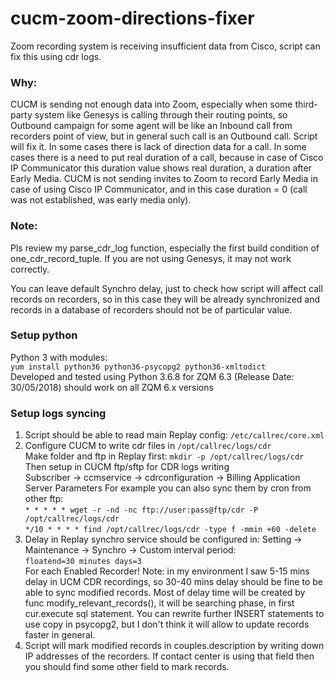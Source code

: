 # cucm-zoom-directions-fixer
Zoom recording system is receiving insufficient data from Cisco, script can fix this using cdr logs.

### Why:
  CUCM is sending not enough data into Zoom,
  especially when some third-party system like Genesys is calling through
  their routing points, so Outbound campaign for some agent
  will be like an Inbound call from recorders point of view,
  but in general such call is an Outbound call. Script will fix it.
  In some cases there is lack of direction data for a call.
  In some cases there is a need to put real duration of a call, because
  in case of Cisco IP Communicator this duration value shows real duration,
  a duration after Early Media. CUCM is not sending invites to Zoom
  to record Early Media in case of using Cisco IP Communicator, and
  in this case duration = 0 (call was not established, was early media only).
  
### Note:
  Pls review my parse_cdr_log function, especially
  the first build condition of one_cdr_record_tuple.
  If you are not using Genesys, it may not work correctly.

  You can leave default Synchro delay, just to check how
  script will affect call records on recorders, so in this case
  they will be already synchronized and records in a database
  of recorders should not be of particular value.
  
### Setup python
Python 3 with modules:\
  `yum install python36 python36-psycopg2 python36-xmltodict`\
  Developed and tested using Python 3.6.8 for ZQM 6.3 (Release Date: 30/05/2018)
  should work on all ZQM 6.x versions

### Setup logs syncing
  1) Script should be able to read main Replay config: `/etc/callrec/core.xml`
  2) Configure CUCM to write cdr files in `/opt/callrec/logs/cdr`\
        Make folder and ftp in Replay first: `mkdir -p /opt/callrec/logs/cdr`\
        Then setup in CUCM ftp/sftp for CDR logs writing\
        Subscriber -> ccmservice -> cdrconfiguration -> Billing Application Server Parameters
    For example you can also sync them by cron from other ftp:\
        `* * * * * wget -r -nd -nc ftp://user:pass@ftp/cdr -P /opt/callrec/logs/cdr`\
        `*/10 * * * * find /opt/callrec/logs/cdr -type f -mmin +60 -delete`
  3) Delay in Replay synchro service should be configured in:
        Setting -> Maintenance -> Synchro -> Custom interval period:\
        `floatend=30 minutes days=3`\
        For each Enabled Recorder!
        Note: in my environment I saw 5-15 mins delay in UCM CDR recordings,
        so 30-40 mins delay should be fine to be able to sync modified records.
        Most of delay time will be created by func modify_relevant_records(),
        it will be searching phase, in first cur.execute sql statement.
        You can rewrite further INSERT statements to use copy in psycopg2,
        but I don't think it will allow to update records faster in general.
  4) Script will mark modified records in couples.description
        by writing down IP addresses of the recorders.
        If contact center is using that field then you should find
        some other field to mark records.
